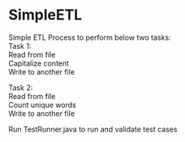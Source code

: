 # SimpleETL
Simple ETL Process to perform below two tasks:  
Task 1:  
Read from file  
Capitalize content  
Write to another file  

Task 2:  
Read from file  
Count unique words  
Write to another file  

Run TestRunner.java to run and validate test cases

